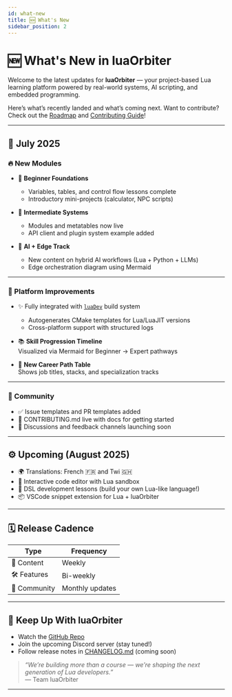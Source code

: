 ```yaml
---
id: what-new
title: 🆕 What's New
sidebar_position: 2
---
```


# 🆕 What's New in luaOrbiter

Welcome to the latest updates for **luaOrbiter** — your project-based Lua learning platform powered by real-world systems, AI scripting, and embedded programming.

Here’s what’s recently landed and what’s coming next. Want to contribute? Check out the [Roadmap](./roadmap.md) and [Contributing Guide](./contributing.md)!

---

## 📅 July 2025

### 🔥 New Modules

- 🧱 **Beginner Foundations**  
  - Variables, tables, and control flow lessons complete  
  - Introductory mini-projects (calculator, NPC scripts)

- 🔧 **Intermediate Systems**  
  - Modules and metatables now live  
  - API client and plugin system example added  

- 🤖 **AI + Edge Track**  
  - New content on hybrid AI workflows (Lua + Python + LLMs)  
  - Edge orchestration diagram using Mermaid

---

### 🚀 Platform Improvements

- ✨ Fully integrated with [`luaDev`](https://github.com/hetfs/luaDev) build system  
  - Autogenerates CMake templates for Lua/LuaJIT versions  
  - Cross-platform support with structured logs

- 📚 **Skill Progression Timeline**  
  Visualized via Mermaid for Beginner → Expert pathways

- 🧩 **New Career Path Table**  
  Shows job titles, stacks, and specialization tracks

---

### 💬 Community

- ✅ Issue templates and PR templates added
- 🤝 CONTRIBUTING.md live with docs for getting started
- 📧 Discussions and feedback channels launching soon

---

## ⚙️ Upcoming (August 2025)

- 🌍 Translations: French 🇫🇷 and Twi 🇬🇭
- 🧪 Interactive code editor with Lua sandbox
- 🧠 DSL development lessons (build your own Lua-like language!)
- 📦 VSCode snippet extension for Lua + luaOrbiter

---

## 🗓 Release Cadence

| Type         | Frequency       |
|--------------|-----------------|
| 🔖 Content   | Weekly          |
| 🛠 Features  | Bi-weekly       |
| 📢 Community | Monthly updates |

---

## 📌 Keep Up With luaOrbiter

- Watch the [GitHub Repo](https://github.com/hetfs/luaOrbiter)
- Join the upcoming Discord server (stay tuned!)
- Follow release notes in [CHANGELOG.md](../CHANGELOG.md) (coming soon)

> _“We’re building more than a course — we’re shaping the next generation of Lua developers.”_  
> — Team luaOrbiter

---
